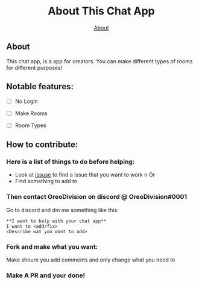 <h1 align="center">About This Chat App</h1>
<p align="center"><a href="https://github.com/OreoDivision/unnamed-chat-app#about">About</a></p>

## About

This chat app, is a app for creators. You can make different types of rooms for different purposes!

## Notable features:
- [ ] No Login

- [ ] Make Rooms

- [ ] Room Types

## How to contribute:

### Here is a list of things to do **before** helping:

* Look at [issuse](https://github.com/OreoDivision/unnamed-chat-app/issues) to find a issue that you want to work n
Or
* Find something to add to

### Then contact **OreoDivision** on discord @ OreoDivision#0001

Go to discord and dm me something like this:

```
**I want to help with your chat app**
I want to <add/fix>
<Describe wat you want to add>
```

### Fork and make what you want:

Make shoure you add comments and only change what you need to

### Make A PR and your done! 
